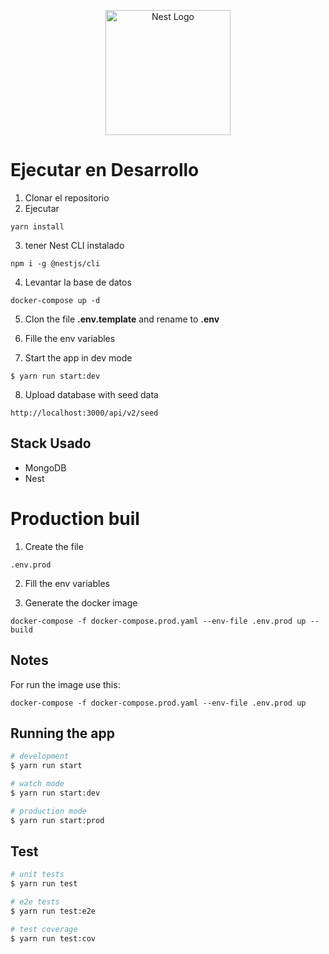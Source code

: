 <p align="center">
  <a href="http://nestjs.com/" target="blank"><img src="https://nestjs.com/img/logo-small.svg" width="200" alt="Nest Logo" /></a>
</p>



# Ejecutar en Desarrollo

1. Clonar el repositorio
2. Ejecutar
```
yarn install
```

3. tener Nest CLI instalado
```
npm i -g @nestjs/cli
```

4. Levantar la base de datos
```
docker-compose up -d
```

5. Clon the file __.env.template__ and rename to __.env__  

6. Fille the env variables

7. Start the app in dev mode
```
$ yarn run start:dev
```

8. Upload database with seed data
```
http://localhost:3000/api/v2/seed
```

## Stack Usado
* MongoDB
* Nest

# Production buil
1. Create the file
```
.env.prod
```
2. Fill the env variables

3. Generate the docker image
```
docker-compose -f docker-compose.prod.yaml --env-file .env.prod up --build
```


## Notes
For run the image use this:
```
docker-compose -f docker-compose.prod.yaml --env-file .env.prod up
```

## Running the app

```bash
# development
$ yarn run start

# watch mode
$ yarn run start:dev

# production mode
$ yarn run start:prod
```

## Test

```bash
# unit tests
$ yarn run test

# e2e tests
$ yarn run test:e2e

# test coverage
$ yarn run test:cov
```
